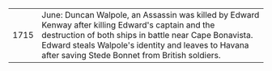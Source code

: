 |||
|---|---|
| 1715 | June: Duncan Walpole, an Assassin was killed by Edward Kenway after killing Edward's captain and the destruction of both ships in battle near Cape Bonavista. Edward steals Walpole's identity and leaves to Havana after saving Stede Bonnet from British soldiers.| 
